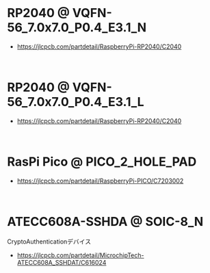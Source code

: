 
<br>

# RP2040 @ VQFN-56_7.0x7.0_P0.4_E3.1_N
 - https://jlcpcb.com/partdetail/RaspberryPi-RP2040/C2040

<br>

# RP2040 @ VQFN-56_7.0x7.0_P0.4_E3.1_L
 - https://jlcpcb.com/partdetail/RaspberryPi-RP2040/C2040




<br>

# RasPi Pico @ PICO_2_HOLE_PAD

 - https://jlcpcb.com/partdetail/RaspberryPi-PICO/C7203002





<br>

# ATECC608A-SSHDA @ SOIC-8_N

CryptoAuthenticationデバイス

 - https://jlcpcb.com/partdetail/MicrochipTech-ATECC608A_SSHDAT/C616024







